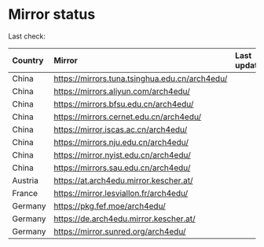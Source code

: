 <script src="./time.js"></script>
# Mirror status
Last check: <script type="text/javascript">localize(1743060155.0725996);</script>

|Country|Mirror|Last update|
|:------|:-----|:----------|
|China|https://mirrors.tuna.tsinghua.edu.cn/arch4edu/|<script type="text/javascript">localize(1743057838);</script>|
|China|https://mirrors.aliyun.com/arch4edu/|<script type="text/javascript">localize(1743014676);</script>|
|China|https://mirrors.bfsu.edu.cn/arch4edu/|<script type="text/javascript">localize(1743014676);</script>|
|China|https://mirrors.cernet.edu.cn/arch4edu/|<script type="text/javascript">localize(1743057838);</script>|
|China|https://mirror.iscas.ac.cn/arch4edu/|<script type="text/javascript">localize(1743014676);</script>|
|China|https://mirrors.nju.edu.cn/arch4edu/|<script type="text/javascript">localize(1742971528);</script>|
|China|https://mirror.nyist.edu.cn/arch4edu/|<script type="text/javascript">localize(1743014676);</script>|
|China|https://mirrors.sau.edu.cn/arch4edu/|<script type="text/javascript">localize(1731653531);</script>|
|Austria|https://at.arch4edu.mirror.kescher.at/|<script type="text/javascript">localize(1743014676);</script>|
|France|https://mirror.lesviallon.fr/arch4edu/|<script type="text/javascript">localize(1743014676);</script>|
|Germany|https://pkg.fef.moe/arch4edu/|<script type="text/javascript">localize(1743014676);</script>|
|Germany|https://de.arch4edu.mirror.kescher.at/|<script type="text/javascript">localize(1743014676);</script>|
|Germany|https://mirror.sunred.org/arch4edu/|<script type="text/javascript">localize(1743014676);</script>|

<script src="./tablefilter/tablefilter.js"></script>
<script src="./table.js"></script>